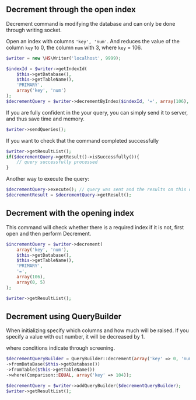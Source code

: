 Decrement through the open index
------------
Decrement command is modifying the database and can only be done through writing socket.

Open an index with columns `'key', 'num'`. And reduces the value of the column `key` to 0, the column `num` with 3, where `key` = 106.

```php
$writer = new \HS\Writer('localhost', 9999);

$indexId = $writer->getIndexId(
    $this->getDatabase(),
    $this->getTableName(),
    'PRIMARY',
    array('key', 'num')
);
$decrementQuery = $writer->decrementByIndex($indexId, '=', array(106), array(0, 3));
```

If you are fully confident in the your query, you can simply send it to server, and thus save time and memory.

```php
$writer->sendQueries();
```

If you want to check that the command completed successfully

```php
$writer->getResultList();
if($decrementQuery->getResult()->isSuccessfully()){
    // query successfully processed
}
```

Another way to execute the query:
```php
$decrementQuery->execute(); // query was sent and the results on this query and all from the queue were parsed
$decrementResult = $decrementQuery->getResult();
```

Decrement with the opening index
------------
This command will check whether there is a required index if it is not, first open and then perform Decrement.

```php
$incrementQuery = $writer->decrement(
    array('key', 'num'),
    $this->getDatabase(),
    $this->getTableName(),
    'PRIMARY',
    '=',
    array(106),
    array(0, 5)
);

$writer->getResultList();
```

Decrement using QueryBuilder
------------
When initializing specify which columns and how much will be raised. If you specify a value with out number,
it will be decreased by 1.

where conditions indicate through screening.

```php
$decrementQueryBuilder = QueryBuilder::decrement(array('key' => 0, 'num'))
->fromDataBase($this->getDatabase())
->fromTable($this->getTableName())
->where(Comparison::EQUAL, array('key' => 104));

$decrementQuery = $writer->addQueryBuilder($decrementQueryBuilder);
$writer->getResultList();
```